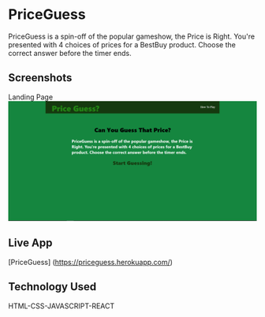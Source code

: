 # PriceGuess
PriceGuess is a spin-off of the popular gameshow, the Price is Right. You're presented with 4 choices of prices for a BestBuy product. Choose the correct answer before the timer ends.

## Screenshots
Landing Page
![Landing Page](screenshots/LandingPage.PNG)

<!-- Sign In Page
![Sign-In Page](Screenshots/Sign-InPage.PNG)

Sign Up Page
![Sign-In Page](Screenshots/Sign-UpPage.PNG)

Create Note Page
![Create A Note Page](Screenshots/CreateNotePage.PNG)

View Note Page
![ViewNote Page](Screenshots/ViewNotePage.PNG) -->

## Live App
[PriceGuess]
(https://priceguess.herokuapp.com/) 

## Technology Used 
HTML-CSS-JAVASCRIPT-REACT
